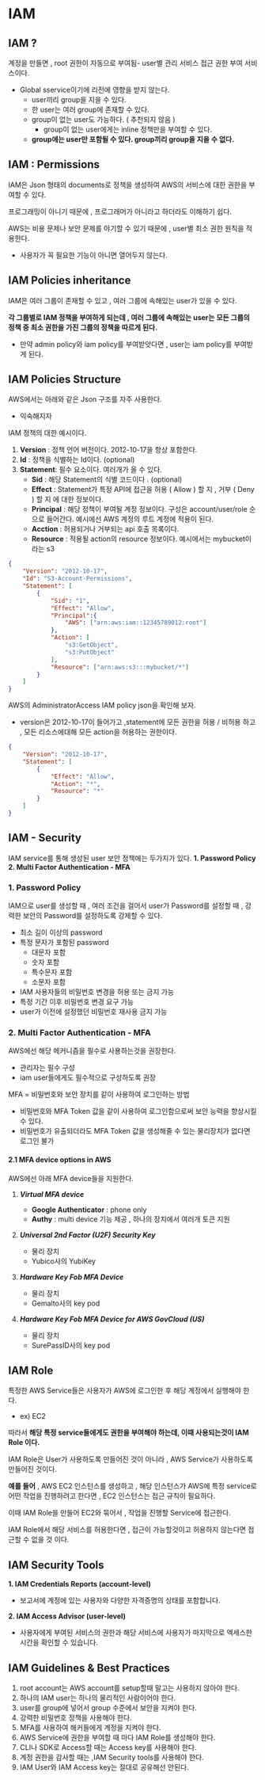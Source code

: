 # IAM
## IAM ?
계정을 만들면 , root 권한이 자동으로 부여됨-   user별 관리 서비스 접근 권한 부여 서비스이다.
-   Global sservice이기에 리전에 영향을 받지 않는다.
    -   user끼리 group을 지을 수 있다.
    -   한 user는 여러 group에 존재할 수 있다.
    -   group이 없는 user도 가능하다. ( 추천되지 않음 )
	    - group이 없는 user에게는 inline 정책만을 부여할 수 있다.
    -   **group에는 user만 포함될 수 있다. group끼리 group을 지을 수 없다.**

## IAM : Permissions
IAM은 Json 형태의 documents로 정책을 생성하여 AWS의 서비스에 대한 권한을 부여할 수 있다.

프로그래밍이 아니기 때문에 , 프로그래머가 아니라고 하더라도 이해하기 쉽다.

AWS는 비용 문제나 보안 문제를 야기할 수 있기 때문에 , user별 최소 권한 원칙을 적용한다.
- 사용자가 꼭 필요한 기능이 아니면 열어두지 않는다.
## IAM Policies inheritance
IAM은 여러 그룹이 존재할 수 있고 , 여러 그룹에 속해있는 user가 있을 수 있다.

**각 그룹별로 IAM 정책을 부여하게 되는데 , 여러 그룹에 속해있는 user는 모든 그룹의 정책 중 최소 권한을 가진 그룹의 정책을 따르게 된다.**
- 만약 admin policy와 iam policy를 부여받앗다면 , user는 iam policy를 부여받게 된다.

## IAM Policies Structure
AWS에서는 아래와 같은 Json 구조를 자주 사용한다.
- 익숙해지자

IAM 정책의 대한 예시이다.
1. **Version** : 정책 언어 버전이다. 2012-10-17을 항상 포함한다.
2. **Id** : 정책을 식별하는 Id이다. (optional)
3. **Statement**: 필수 요소이다. 여러개가 올 수 있다.
	- **Sid** : 해당 Statement의 식별 코드이다 . (optional)
	- **Effect** : Statement가 특정 API에 접근을 허용 ( Allow ) 할 지 , 거부 ( Deny ) 할 지 에 대한 정보이다.
	- **Principal** : 해당 정책이 부여될 계정 정보이다. 구성은 account/user/role 순으로 들어간다.
						예시에선 AWS 계정의 루트 계정에 적용이 된다.
	- **Acction** : 허용되거나 거부되는 api 호출 목록이다.
	- **Resource** : 적용될 action의 resource 정보이다.
						예시에서는 mybucket이라는 s3
	

```json
{
	"Version": "2012-10-17",
	"Id": "S3-Account-Permissions",
	"Statement": [
		{
			"Sid": "1",
			"Effect": "Allow",
			"Principal":{
				"AWS": ["arn:aws:iam::12345789012:root"]
			},
			"Action": [
				"s3:GetObject",
				"s3:PutObject"
			],
			"Resource": ["arn:aws:s3:::mybucket/*"]
		}
	]
}
```

AWS의 AdministratorAccess IAM policy json을 확인해 보자.
- version은 2012-10-17이 들어가고 ,statement에 모든 권한을 허용 / 비허용 하고 , 모든 리소스에대해 모든 action을 허용하는 권한이다.
```json
{
    "Version": "2012-10-17",
    "Statement": [
        {
            "Effect": "Allow",
            "Action": "*",
            "Resource": "*"
        }
    ]
}
```
## IAM - Security
IAM service를 통해 생성된 user 보안 정책에는 두가지가 있다.
**1. Password Policy**
**2. Multi Factor Authentication - MFA**

### 1. Password Policy
IAM으로 user를 생성할 때 , 여러 조건을 걸어서 user가 Password를 설정할 때 , 강력한 보안의 Password를 설정하도록 강제할 수 있다.
- 최소 길이 이상의 password
- 특정 문자가 포함된 password
	- 대문자 포함
	- 숫자 포함
	- 특수문자 포함
	- 소문자 포함
- IAM 사용자들의 비밀번호 변경을 허용 또는 금지 가능
- 특정 기간 이후 비밀번호 변경 요구 가능
- user가 이전에 설정했던 비밀번호 재사용 금지 가능

### 2. Multi Factor Authentication - MFA
AWS에선 해당 메커니즘을 필수로 사용하는것을 권장한다.
- 관리자는 필수 구성
- iam user들에게도 필수적으로 구성하도록 권장

MFA = 비밀번호와 보안 장치를 같이 사용하여 로그인하는 방법
- 비밀번호와 MFA Token 값을 같이 사용하여 로그인함으로써 보안 능력을 향상시킬 수 있다.
- 비밀번호가 유출되더라도 MFA Token 값을 생성해줄 수 있는 물리장치가 없다면 로그인 불가

#### 2.1 MFA device options in AWS
AWS에선 아래 MFA device들을 지원한다.
1. ***Virtual MFA device***
	- **Google Authenticator** : phone only
	- **Authy** : multi device 기능 제공 , 하나의 장치에서 여러개 토큰 지원

2. ***Universal 2nd Factor (U2F) Security Key***
	- 물리 장치
	- Yubico사의 YubiKey

3. ***Hardware Key Fob MFA Device***
	- 물리 장치
	- Gemalto사의 key pod
	
4. ***Hardware Key Fob MFA Device for AWS GovCloud (US)***
	- 물리 장치
	- SurePassID사의 key pod

## IAM Role
특정한 AWS Service들은 사용자가 AWS에 로그인한 후 해당 계정에서 실행해야 한다.
- ex) EC2

따라서 **해당 특정 service들에게도 권한을 부여해야 하는데, 이때 사용되는것이 IAM Role 이다.**

IAM Role은 User가 사용하도록 만들어진 것이 아니라 , AWS Service가 사용하도록 만들어진 것이다.

**예를 들어** , AWS EC2 인스턴스를 생성하고 , 해당 인스턴스가 AWS에 특정 service로 어떤 작업을 진행하려고 한다면 , EC2 인스턴스는 접근 규칙이 필요하다.

이때 IAM Role을 만들어 EC2와 묶어서 , 작업을 진행할 Service에 접근한다.

IAM Role에서 해당 서비스를 허용한다면 , 접근이 가능할것이고 허용하지 않는다면 접근할 수 없을 것 이다.


## IAM Security Tools
**1. IAM Credentials Reports (account-level)**
- 보고서에 계정에 있는 사용자와 다양한 자격증명의 상태를 포함합니다.

**2. IAM Access Advisor (user-level)**
- 사용자에게 부여된 서비스의 권한과 해당 서비스에 사용자가 마지막으로 엑세스한 시간을 확인할 수 있습니다.


## IAM Guidelines & Best Practices
1. root account는 AWS account를 setup할때 말고는 사용하지 않아야 한다.
2. 하나의 IAM user는 하나의 물리적인 사람이어야 한다.
3. user를 group에 넣어서 group 수준에서 보안을 지켜야 한다.
4. 강력한 비밀번호 정책을 사용해야 한다.
5. MFA를 사용하여 해커들에게 계정을 지켜야 한다.
6. AWS Service에 권한을 부여할 때 마다 IAM Role를 생성해야 한다.
7. CLI나 SDK로 Access할 때는 Access key를 사용해야 한다.
8. 계정 권한을 감사할 때는 ,IAM Security tools를 사용해야 한다.
9. IAM User와 IAM Access key는 절대로 공유해선 안된다.